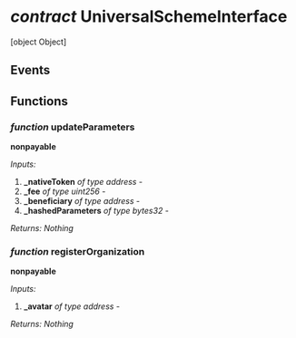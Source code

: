 # *contract* UniversalSchemeInterface
[object Object]
## Events

## Functions
### *function* updateParameters

**nonpayable**




*Inputs:*
1. **_nativeToken** *of type address* - 
2. **_fee** *of type uint256* - 
3. **_beneficiary** *of type address* - 
4. **_hashedParameters** *of type bytes32* - 

*Returns:*
*Nothing*

### *function* registerOrganization

**nonpayable**




*Inputs:*
1. **_avatar** *of type address* - 

*Returns:*
*Nothing*

